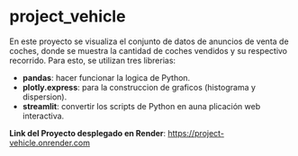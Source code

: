 # project_vehicle
En este proyecto se visualiza el conjunto de datos de anuncios de venta de coches, donde se muestra la cantidad de coches vendidos y su respectivo recorrido.
Para esto, se utilizan tres librerias:
* **pandas**: hacer funcionar la logica de Python.
* **plotly.express**: para la construccion de graficos (histograma y dispersion).
* **streamlit**: convertir los scripts de Python en auna plicación web interactiva.

**Link del Proyecto desplegado en Render**: https://project-vehicle.onrender.com